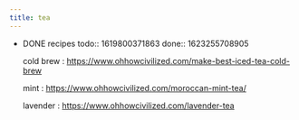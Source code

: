 ```yaml
---
title: tea
---
```


- DONE recipes
  todo:: 1619800371863
  done:: 1623255708905
  
  cold brew 
  : https://www.ohhowcivilized.com/make-best-iced-tea-cold-brew
  
  mint
  : https://www.ohhowcivilized.com/moroccan-mint-tea/
  
  lavender
  : https://www.ohhowcivilized.com/lavender-tea